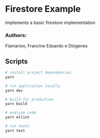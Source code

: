# Firestore Example

Implements a basic firestore implementation

### Authors:

Flamarion, Francine Eduardo e Diógenes

## Scripts

```bash
# install project dependencies
yarn

# run application locally
yarn dev

# build for production
yarn build

# analyze code
yarn eslint

# run tests
yarn test
```
